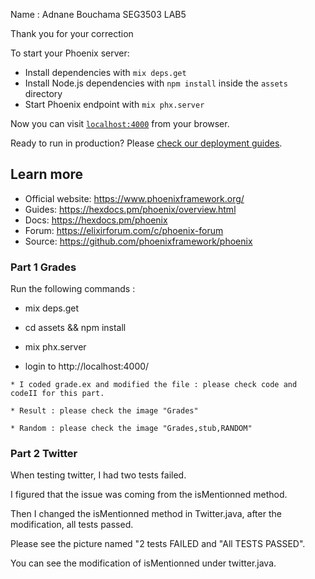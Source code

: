 Name : Adnane Bouchama
SEG3503 LAB5

Thank you for your correction 

To start your Phoenix server:

  * Install dependencies with `mix deps.get`
  * Install Node.js dependencies with `npm install` inside the `assets` directory
  * Start Phoenix endpoint with `mix phx.server`

Now you can visit [`localhost:4000`](http://localhost:4000) from your browser.

Ready to run in production? Please [check our deployment guides](https://hexdocs.pm/phoenix/deployment.html).

## Learn more

  * Official website: https://www.phoenixframework.org/
  * Guides: https://hexdocs.pm/phoenix/overview.html
  * Docs: https://hexdocs.pm/phoenix
  * Forum: https://elixirforum.com/c/phoenix-forum
  * Source: https://github.com/phoenixframework/phoenix

### Part 1 Grades 

 Run the following commands :

   * mix deps.get

   * cd assets && npm install 

   * mix phx.server 

   * login to http://localhost:4000/

 	* I coded grade.ex and modified the file : please check code and codeII for this part. 

 	* Result : please check the image "Grades"

 	* Random : please check the image "Grades,stub,RANDOM"
 	


### Part 2 Twitter 

When testing twitter, I had two tests failed. 

I figured that the issue was coming from the isMentionned method. 

Then I changed the isMentionned method in Twitter.java, after the modification, all tests passed. 

Please see the picture named "2 tests FAILED and "All TESTS PASSED". 

You can see the modification of isMentionned under twitter.java. 


